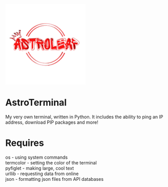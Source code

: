 <img align="center" width="250" height="250" src="https://github.com/AstroLeapStudios/astroleapstudios.github.io/blob/main/Images/about.jpg?raw=true">

# AstroTerminal
My very own terminal, written in Python. It includes the ability to ping an IP address, download PIP packages and more!

# Requires
os - using system commands<br/>
termcolor - setting the color of the terminal<br/>
pyfiglet - making large, cool text<br/>
urllib - requesting data from online<br/>
json - formatting json files from API databases<br/>

